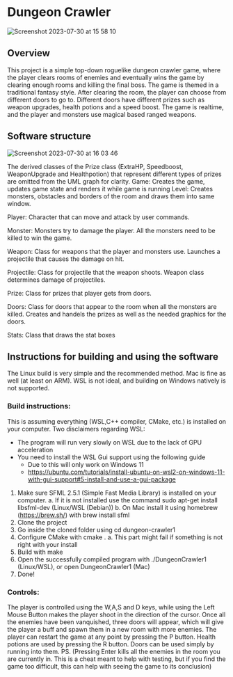 # Dungeon Crawler

![Screenshot 2023-07-30 at 15 58 10](https://github.com/pyrylss/dungeon_crawler/assets/97807894/db9977c6-ee94-4e88-b5c3-53f280c4c66e)


## Overview 

This project is a simple top-down roguelike dungeon crawler game, where the player clears rooms of enemies and eventually wins the game by clearing enough rooms and killing the final boss. 
The game is themed in a traditional fantasy style. After clearing the room, the player can choose from different doors to go to. Different doors have different prizes such as weapon upgrades, health potions and a speed boost. 
The game is realtime, and the player and monsters use magical based ranged weapons. 

## Software structure

![Screenshot 2023-07-30 at 16 03 46](https://github.com/pyrylss/dungeon_crawler/assets/97807894/ced28fe2-6cc0-46ff-9af1-c3c3936c76cf)

The derived classes of the Prize class (ExtraHP, Speedboost, WeaponUpgrade and Healthpotion) that represent different types of prizes are omitted from the UML graph for clarity.
Game: 
Creates the game, updates game state and renders it while game is running 
Level: 
Creates monsters, obstacles and borders of the room and draws them into same window.
 
Player: 
Character that can move and attack by user commands. 
 
Monster: 
Monsters try to damage the player. All the monsters need to be killed to win the game. 
 
Weapon: 
Class for weapons that the player and monsters use. Launches a projectile that causes the damage on hit. 
 
Projectile: 
Class for projectile that the weapon shoots. Weapon class determines damage of projectiles. 
 
Prize: 
Class for prizes that player gets from doors. 
 
Doors:
Class for doors that appear to the room when all the monsters are killed. Creates and handels the prizes as well as the needed graphics for the doors.
 
Stats:
Class that draws the stat boxes

## Instructions for building and using the software
The Linux build is very simple and the recommended method. Mac is fine as well (at least on ARM). WSL is not ideal, and building on Windows natively is not supported.

### Build instructions:
This is assuming everything (WSL,C++ compiler, CMake, etc.) is installed on your computer.
Two disclaimers regarding WSL:
  - The program will run very slowly on WSL due to the lack of GPU acceleration
  - You need to install the WSL Gui support using the following guide
      - Due to this will only work on Windows 11
      - https://ubuntu.com/tutorials/install-ubuntu-on-wsl2-on-windows-11-with-gui-support#5-install-and-use-a-gui-package


1. Make sure SFML 2.5.1 (Simple Fast Media Library) is installed on your computer.
  a. If it is not installed use the command sudo apt-get install libsfml-dev (Linux/WSL (Debian))
  b. On Mac install it using homebrew (https://brew.sh/) with brew install sfml
2. Clone the project
3. Go inside the cloned folder using cd dungeon-crawler1
4. Configure CMake with cmake .
  a. This part might fail if something is not right with your install
5. Build with make
6. Open the successfully compiled program with ./DungeonCrawler1 (Linux/WSL), or open DungeonCrawler1 (Mac)
7. Done!
   
### Controls:
The player is controlled using the W,A,S and D keys, while using the Left Mouse Button makes the player shoot in the direction of the cursor. Once all the enemies have been vanquished, three doors will appear, which will give the player a buff and spawn them in a new room with more enemies. The player can restart the game at any point by pressing the P button. Health potions are used by pressing the R button. Doors can be used simply by running into them. 
PS. (Pressing Enter kills all the enemies in the room you are currently in. This is a cheat meant to help with testing, but if you find the game too difficult, this can help with seeing the game to its conclusion)


